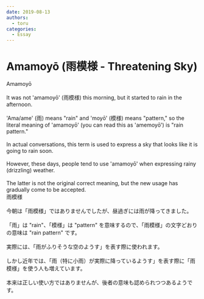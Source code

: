 ```yaml
---
date: 2019-08-13
authors:
  - toru
categories:
  - Essay
---
```


<h1 id="subject_show">Amamoyō (雨模様 - Threatening Sky)</h1>
<div class="date" hidden>Aug 13, 2019 18:39</div>
<div id="post"><div id="body_show_ori">
Amamoyō<br/><br/>It was not 'amamoyō' (雨模様) this morning, but it started to rain in the afternoon.<br/><br/>'Ama/ame' (雨) means "rain" and 'moyō' (模様) means "pattern," so the literal meaning of 'amamoyō' (you can read this as 'amemoyō') is "rain pattern."<br/><br/>In actual conversations, this term is used to express a sky that looks like it is going to rain soon.<br/><br/>However, these days, people tend to use 'amamoyō' when expressing rainy (drizzling) weather.<br/><br/>The latter is not the original correct meaning, but the new usage has gradually come to be accepted.
</div></div>

<!-- more -->

<div id="post_ja"><div id="body_show_mo">
雨模様<br/><br/>今朝は「雨模様」ではありませんでしたが、昼過ぎには雨が降ってきました。<br/><br/>「雨」は "rain"、「模様」は "pattern" を意味するので、「雨模様」の文字どおりの意味は "rain pattern" です。<br/><br/>実際には、「雨がふりそうな空のようす」を表す際に使われます。<br/><br/>しかし近年では、「雨（特に小雨）が実際に降っているようす」を表す際に「雨模様」を使う人も増えています。<br/><br/>本来は正しい使い方ではありませんが、後者の意味も認められつつあるようです。
</div></div>
